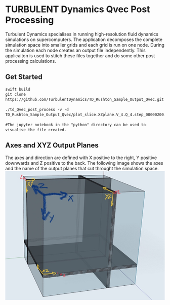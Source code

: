 # TURBULENT Dynamics Qvec Post Processing


Turbulent Dynamics specialises in running high-resolution fluid dynamics simulations on supercomputers.  The application decomposes the complete simulation space into smaller grids and each grid is run on one node.  During the simulation each node creates an output file independently.  This applicaiton is used to stitch these files together and do some other post processing calculations.


## Get Started
```
swift build
git clone https://github.com/TurbulentDynamics/TD_Rushton_Sample_Output_Qvec.git

./td_Qvec_post_process -v -d TD_Rushton_Sample_Output_Qvec/plot_slice.XZplane.V_4.Q_4.step_00000200.cut_70 

#The jupyter notebook in the "python" directory can be used to visualise the file created.
```





## Axes and XYZ Output Planes
The axes and direction are defined with X positive to the right, Y positive downwards and Z positive to the back.  The following image shows the axes and the name of the output planes that cut throught the simulation space.
![XYZ Planes](XYZ_planes.jpg)



